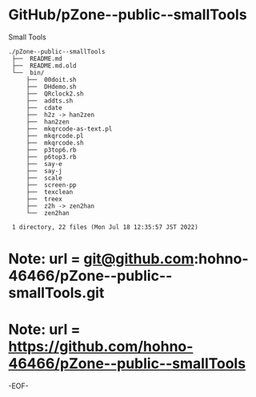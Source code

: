 # GitHub/pZone--public--smallTools

Small Tools

    ./pZone--public--smallTools
     ├──  README.md
     ├──  README.md.old
     └──  bin/
         ├──  00doit.sh
         ├──  DHdemo.sh
         ├──  QRclock2.sh
         ├──  addts.sh
         ├──  cdate
         ├──  h2z -> han2zen
         ├──  han2zen
         ├──  mkqrcode-as-text.pl
         ├──  mkqrcode.pl
         ├──  mkqrcode.sh
         ├──  p3top6.rb
         ├──  p6top3.rb
         ├──  say-e
         ├──  say-j
         ├──  scale
         ├──  screen-pp
         ├──  texclean
         ├──  treex
         ├──  z2h -> zen2han
         └──  zen2han
     
     1 directory, 22 files (Mon Jul 18 12:35:57 JST 2022)

# Note: url = git@github.com:hohno-46466/pZone--public--smallTools.git

# Note: url = https://github.com/hohno-46466/pZone--public--smallTools

-EOF-
